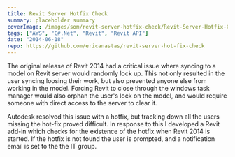 ```yaml
---
title: Revit Server Hotfix Check
summary: placeholder summary
coverImage: /images/som/revit-server-hotfix-check/Revit-Server-Hotfix-Check.png
tags: ["AWS", "C#.Net", "Revit", "Revit API"]
date: "2014-06-18"
repo: https://github.com/ericanastas/revit-server-hot-fix-check
---
```


The original release of Revit 2014 had a critical issue where syncing to a model on Revit server would randomly lock up. This not only resulted in the user syncing loosing their work, but also prevented anyone else from working in the model. Forcing Revit to close through the windows task manager would also orphan the user's lock on the model, and would require someone with direct access to the server to clear it.

Autodesk resolved this issue with a hotfix, but tracking down all the users missing the hot-fix proved difficult. In response to this I developed a Revit add-in which checks for the existence of the hotfix when Revit 2014 is started. If the hotfix is not found the user is prompted, and a notification email is set to the the IT group.
